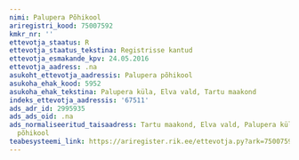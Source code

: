 ```yaml
---
nimi: Palupera Põhikool
ariregistri_kood: 75007592
kmkr_nr: ''
ettevotja_staatus: R
ettevotja_staatus_tekstina: Registrisse kantud
ettevotja_esmakande_kpv: 24.05.2016
ettevotja_aadress: .na
asukoht_ettevotja_aadressis: Palupera põhikool
asukoha_ehak_kood: 5952
asukoha_ehak_tekstina: Palupera küla, Elva vald, Tartu maakond
indeks_ettevotja_aadressis: '67511'
ads_adr_id: 2995935
ads_ads_oid: .na
ads_normaliseeritud_taisaadress: Tartu maakond, Elva vald, Palupera küla, Palupera
  põhikool
teabesysteemi_link: https://ariregister.rik.ee/ettevotja.py?ark=75007592&ref=rekvisiidid
---
```

